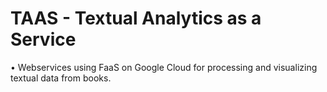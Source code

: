 # TAAS - Textual Analytics as a Service

• Webservices using FaaS on Google Cloud for processing and visualizing textual data from books.

